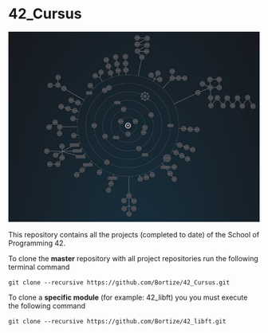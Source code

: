 # 42_Cursus
![42_cursus](./images/holy_graph.jpg)

This repository contains all the projects (completed to date) of the School of Programming 42.

To clone the **master** repository with all project repositories run the following terminal command
```
git clone --recursive https://github.com/Bortize/42_Cursus.git
```
To clone a **specific module** (for example: 42_libft) you you must execute the following command
```
git clone --recursive https://github.com/Bortize/42_libft.git
```
